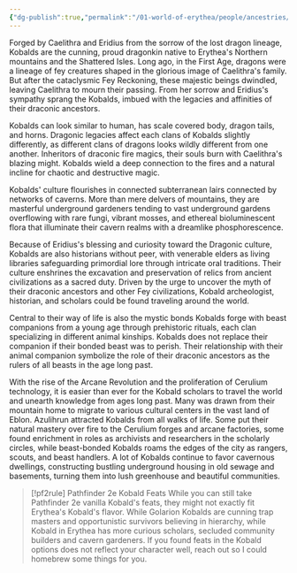 ```yaml
---
{"dg-publish":true,"permalink":"/01-world-of-erythea/people/ancestries/kobald/","title":"Kobald","contentClasses":"hide-header-underline embed-clean","tags":["Ancestry/Common"],"dgShowInlineTitle":true,"noteIcon":null}
---
```


Forged by Caelithra and Eridius from the sorrow of the lost dragon lineage, Kobalds are the cunning, proud dragonkin native to Erythea's Northern mountains and the Shattered Isles. Long ago, in the First Age, dragons were a lineage of fey creatures shaped in the glorious image of Caelithra's family. But after the cataclysmic Fey Reckoning, these majestic beings dwindled, leaving Caelithra to mourn their passing. From her sorrow and Eridius's sympathy sprang the Kobalds, imbued with the legacies and affinities of their draconic ancestors.

Kobalds can look similar to human, has scale covered body, dragon tails, and horns. Dragonic legacies affect each clans of Kobalds slightly differently, as different clans of dragons looks wildly different from one another. Inheritors of draconic fire magics, their souls burn with Caelithra's blazing might. Kobalds wield a deep connection to the fires and a natural incline for chaotic and destructive magic. 

Kobalds' culture flourishes in connected subterranean lairs connected by networks of caverns. More than mere delvers of mountains, they are masterful underground gardeners tending to vast underground gardens overflowing with rare fungi, vibrant mosses, and ethereal bioluminescent flora that illuminate their cavern realms with a dreamlike phosphorescence. 

Because of Eridius's blessing and curiosity toward the Dragonic culture, Kobalds are also historians without peer, with venerable elders as living libraries safeguarding primordial lore through intricate oral traditions. Their culture enshrines the excavation and preservation of relics from ancient civilizations as a sacred duty. Driven by the urge to uncover the myth of their draconic ancestors and other Fey civilizations, Kobald archeologist, historian, and scholars could be found traveling around the world. 

Central to their way of life is also the mystic bonds Kobalds forge with beast companions from a young age through prehistoric rituals, each clan specializing in different animal kinships. Kobalds does not replace their companion if their bonded beast was to perish. Their relationship with their animal companion symbolize the role of their draconic ancestors as the rulers of all beasts in the age long past. 

With the rise of the Arcane Revolution and the proliferation of Cerulium technology, it is easier than ever for the Kobald scholars to travel the world and unearth knowledge from ages long past. Many was drawn from their mountain home to migrate to various cultural centers in the vast land of Eblon. Azulihrun attracted Kobalds from all walks of life. Some put their natural mastery over fire to the Cerulium forges and arcane factories, some found enrichment in roles as archivists and researchers in the scholarly circles, while beast-bonded Kobalds roams the edges of the city as rangers, scouts, and beast handlers. A lot of Kobalds continue to favor cavernous dwellings, constructing bustling underground housing in old sewage and basements, turning them into lush greenhouse and beautiful communities.

> [!pf2rule] Pathfinder 2e Kobald Feats
> While you can still take Pathfinder 2e vanilla Kobald's feats, they might not exactly fit Erythea's Kobald's flavor. 
> While Golarion Kobalds are cunning trap masters and opportunistic survivors believing in hierarchy, while Kobald in Erythea has more curious scholars, secluded community builders and cavern gardeners. 
> If you found feats in the Kobald options does not reflect your character well, reach out so I could homebrew some things for you. 

